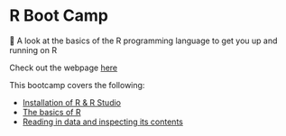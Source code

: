 # R Boot Camp 

🏃 A look at the basics of the R programming language to get you up and running on R

Check out the webpage [here](https://another-goodman.github.io/R-boot-camp/index.html)

This bootcamp covers the following:
* [Installation of R & R Studio](https://another-goodman.github.io/R-boot-camp/Getting-Started.html) 
* [The basics of R](https://another-goodman.github.io/R-boot-camp/R-Basics.html)
* [Reading in data and inspecting its contents](https://another-goodman.github.io/R-boot-camp/Importing-and-Inspecting-Data.html)
